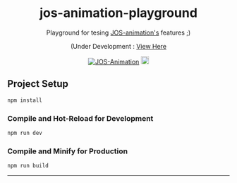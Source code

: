 <center>

# jos-animation-playground

Playground for tesing [JOS-animation's](https://github.com/jesvijonathan/JOS-Animation-Library) features ;)

(Under Development : [View Here](https://jos-animation.vercel.app/)
<!-- https://jesvijonathan.github.io/JOS-Animation-Playground/ -->

<a
  target="\_blank"
  rel="noopener noreferrer nofollow"
  href="https://github.com/jesvijonathan/JOS-Animation-Library">
<img
    src="https://cdn.jsdelivr.net/gh/jesvijonathan/JOS-Animation-Library@master/res/badge/jos_github%20default.svg"
    alt="JOS-Animation"
    style="max-width: 100%;"/></a>
<a href="https://badge.fury.io/js/jos-animation"><img src="https://badge.fury.io/js/jos-animation.svg" alt="npm version" height="18"></a>

## </center>

## Project Setup

```sh
npm install
```

### Compile and Hot-Reload for Development

```sh
npm run dev
```

### Compile and Minify for Production

```sh
npm run build
```

---
